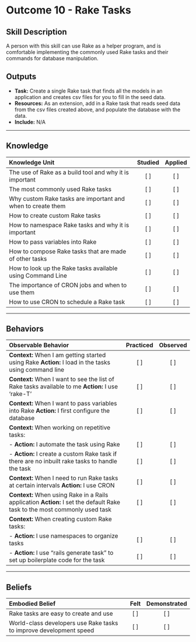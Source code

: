 # Outcome 10 - Rake Tasks

Skill Description
----------
A person with this skill can use Rake as a helper program, and is comfortable implementing the commonly used Rake tasks and their commands for database manipulation.




Outputs
----------
- **Task:** Create a single Rake task that finds all the models in an application and creates csv files for you to fill in the seed data. 
- **Resources:**  As an extension, add in a Rake task that reads seed data from the csv files created above, and populate the database with the data.
- **Include:** N/A


----------

## **Knowledge**


| Knowledge Unit   |      Studied      | Applied |
|:-------------|:------------------:|:--------:|
| The use of Rake as a build tool and why it is important | [ ] | [ ]  |
| The most commonly used Rake tasks | [ ] | [ ]  |
| Why custom Rake tasks are important and when to create them | [ ] | [ ]  |
| How to create custom Rake tasks | [ ] | [ ]  |
| How to namespace Rake tasks and why it is important | [ ] | [ ]  |
| How to pass variables into Rake | [ ] | [ ]  |
| How to compose Rake tasks that are made of other tasks | [ ] | [ ]  |
| How to look up the Rake tasks available using Command Line | [ ] | [ ]  |
| The importance of CRON jobs and when to use them | [ ] | [ ]  |
| How to use CRON to schedule a Rake task | [ ] | [ ]  |

----------




## **Behaviors**


| Observable Behavior   |      Practiced      | Observed |
|:-------------|:------------------:|:--------:|
| **Context:** When I am getting started using Rake **Action:** I load in the tasks using command line| [ ] | [ ]  |
| **Context:** When I want to see the list of Rake tasks available to me **Action:** I use ‘rake-T’ | [ ] | [ ]  |
| **Context:** When I want to pass variables into Rake **Action:** I first configure the database | [ ] | [ ]  |
| **Context:** When working on repetitive tasks: | | |
| - **Action:** I automate the task using Rake | [ ] | [ ] |
| - **Action:** I create a custom Rake task if there are no inbuilt rake tasks to handle the task | [ ] | [ ] |
| **Context:** When I need to run Rake tasks at certain intervals **Action:** I use CRON | [ ] | [ ]  |
| **Context:** When using Rake in a Rails application **Action:** I set the default Rake task to the most commonly used task | [ ] | [ ]  |
| **Context:** When creating custom Rake tasks: | | |
| - **Action:** I use namespaces to organize tasks | [ ] | [ ] |
| - **Action:** I use “rails generate task” to set up boilerplate code for the task | [ ] | [ ] |


----------


## **Beliefs**


| Embodied Belief   |      Felt      | Demonstrated |
|:-------------|:------------------:|:--------:|
| Rake tasks are easy to create and use | [ ] | [ ]  |
| World-class developers use Rake tasks to improve development speed | [ ] | [ ]  |
